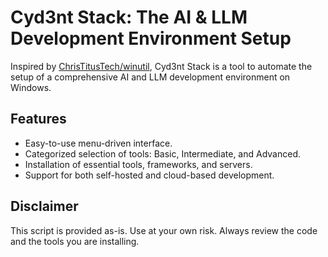 # Cyd3nt Stack: The AI & LLM Development Environment Setup

Inspired by [ChrisTitusTech/winutil](https://github.com/ChrisTitusTech/winutil), Cyd3nt Stack is a tool to automate the setup of a comprehensive AI and LLM development environment on Windows.

## Features

- Easy-to-use menu-driven interface.
- Categorized selection of tools: Basic, Intermediate, and Advanced.
- Installation of essential tools, frameworks, and servers.
- Support for both self-hosted and cloud-based development.

## Disclaimer

This script is provided as-is. Use at your own risk. Always review the code and the tools you are installing.
